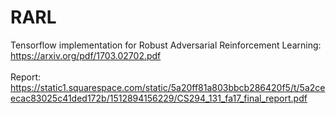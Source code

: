 # RARL
Tensorflow implementation for Robust Adversarial Reinforcement Learning: \
https://arxiv.org/pdf/1703.02702.pdf \
\
Report: \
https://static1.squarespace.com/static/5a20ff81a803bbcb286420f5/t/5a2ceecac83025c41ded172b/1512894156229/CS294_131_fa17_final_report.pdf

